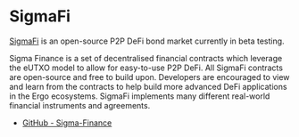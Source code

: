 # SigmaFi 

[SigmaFi](https://sigmafi.app/) is an open-source P2P DeFi bond market currently in beta testing.

Sigma Finance is a set of decentralised financial contracts which leverage the eUTXO model to allow for easy-to-use P2P DeFi. All SigmaFi contracts are open-source and free to build upon. Developers are encouraged to view and learn from the contracts to help build more advanced DeFi applications in the Ergo ecosystems. SigmaFi implements many different real-world financial instruments and agreements.

- [GitHub - Sigma-Finance](https://github.com/K-Singh/Sigma-Finance)